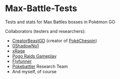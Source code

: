 # Max-Battle-Tests
Tests and stats for Max Battles bosses in Pokémon GO

Collaborators (testers and researchers):
- [CreatorBeastGD](https://www.reddit.com/user/CreatorBeastGD/) (creator of [PokéChespin](https://pokechespin.net/))
- [0ShadowNo1](https://www.reddit.com/user/Key-Bag-4059/)
- [xRage](https://www.youtube.com/@xRage7243)
- [Pogo Raids Gameplay](https://www.youtube.com/@pogoraidsgameplay2527)
- [Flyfunner](https://www.reddit.com/user/Flyfunner/)
- [Pokebattler](https://www.pokebattler.com/) Research Team
- And myself, of course
